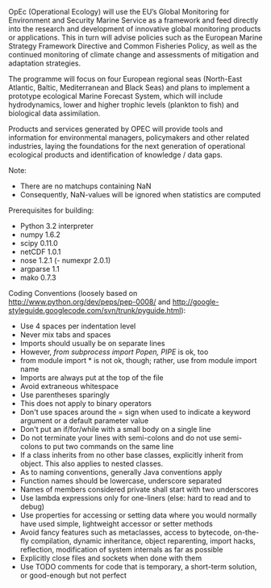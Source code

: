 OpEc (Operational Ecology) will use the EU’s Global Monitoring for Environment and Security Marine Service as 
a framework and feed directly into the research and development of innovative global monitoring products or 
applications. This in turn will advise policies such as the European Marine Strategy Framework Directive and 
Common Fisheries Policy, as well as the continued monitoring of climate change and assessments of mitigation 
and adaptation strategies.

The programme will focus on four European regional seas (North-East Atlantic, Baltic, Mediterranean and Black
Seas) and plans to implement a prototype ecological Marine Forecast System, which will include hydrodynamics,
lower and higher trophic levels (plankton to fish) and biological data assimilation.        

Products and services generated by OPEC will provide tools and information for environmental managers, 
policymakers and other related industries, laying the foundations for the next generation of operational 
ecological products and identification of knowledge / data gaps.

Note:

- There are no matchups containing NaN
- Consequently, NaN-values will be ignored when statistics are computed

Prerequisites for building:

- Python 3.2 interpreter
- numpy 1.6.2
- scipy 0.11.0
- netCDF 1.0.1
- nose 1.2.1
(- numexpr 2.0.1)
- argparse 1.1
- mako 0.7.3

Coding Conventions (loosely based on http://www.python.org/dev/peps/pep-0008/ and http://google-styleguide.googlecode.com/svn/trunk/pyguide.html):

- Use 4 spaces per indentation level
- Never mix tabs and spaces
- Imports should usually be on separate lines
- However, *from subprocess import Popen, PIPE* is ok, too
- from module import * is not ok, though; rather, use from module import name
- Imports are always put at the top of the file
- Avoid extraneous whitespace
- Use parentheses sparingly
- This does not apply to binary operators
- Don't use spaces around the = sign when used to indicate a keyword argument or a default parameter value
- Don't put an if/for/while with a small body on a single line
- Do not terminate your lines with semi-colons and do not use semi-colons to put two commands on the same line
- If a class inherits from no other base classes, explicitly inherit from object. This also applies to nested classes.
- As to naming conventions, generally Java conventions apply
- Function names should be lowercase, underscore separated
- Names of members considered private shall start with two underscores
- Use lambda expressions only for one-liners (else: hard to read and to debug)
- Use properties for accessing or setting data where you would normally have used simple, lightweight accessor or setter methods
- Avoid fancy features such as metaclasses, access to bytecode, on-the-fly compilation, dynamic inheritance, object reparenting, import hacks, reflection, modification of system internals as far as possible
- Explicitly close files and sockets when done with them
- Use TODO comments for code that is temporary, a short-term solution, or good-enough but not perfect